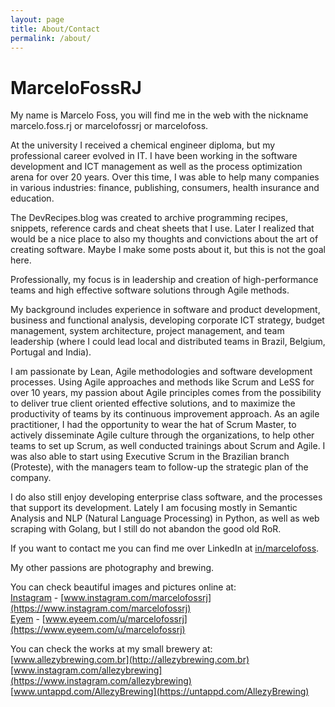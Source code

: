 ```yaml
---
layout: page
title: About/Contact
permalink: /about/
---
```


# MarceloFossRJ 
My name is Marcelo Foss, you will find me in the web with the nickname marcelo.foss.rj or marcelofossrj or marcelofoss.

At the university I received a chemical engineer diploma, but my professional career evolved in IT. I have been working in the software development and ICT management as well as the process optimization arena for over 20 years. Over this time, I was able to help many companies in various industries: finance, publishing, consumers, health insurance and education.

The DevRecipes.blog was created to archive programming recipes, snippets, reference cards and cheat sheets that I use. Later I realized that would be a nice place to also my thoughts and convictions about the art of creating software. Maybe I make some posts about it, but this is not the goal here.

Professionally, my focus is in leadership and creation of high-performance teams and high effective software solutions through Agile methods.

My background includes experience in software and product development, business and functional analysis, developing corporate ICT strategy, budget management, system architecture, project management, and team leadership (where I could lead local and distributed teams in Brazil, Belgium, Portugal and India).

I am passionate by Lean, Agile methodologies and software development processes. Using Agile approaches and methods like Scrum and LeSS for over 10 years, my passion about Agile principles comes from the possibility to deliver true client oriented effective solutions, and to maximize the productivity of teams by its continuous improvement approach.
As an agile practitioner, I had the opportunity to wear the hat of Scrum Master, to actively disseminate Agile culture through the organizations, to help other teams to set up Scrum, as well conducted trainings about Scrum and Agile. I was also able to start using Executive Scrum in the Brazilian branch (Proteste), with the managers team to follow-up the strategic plan of the company.

I do also still enjoy developing enterprise class software, and the processes that support its development. Lately I am focusing mostly in Semantic Analysis and NLP (Natural Language Processing) in Python, as well as web scraping with Golang, but I still do not abandon the good old RoR.

If you want to contact me you can find me over LinkedIn at [in/marcelofoss](https://linkedin.com/in/marcelofoss).

My other passions are photography and brewing.  

You can check beautiful images and pictures online at:  
[Instagram](https://www.instagram.com/marcelofossrj) - [www.instagram.com/marcelofossrj](https://www.instagram.com/marcelofossrj)   
[Eyem](https://www.eyeem.com/u/marcelofossrj) - [www.eyeem.com/u/marcelofossrj](https://www.eyeem.com/u/marcelofossrj)

You can check the works at my small brewery at:   
[www.allezybrewing.com.br](http://allezybrewing.com.br)  
[www.instagram.com/allezybrewing](https://www.instagram.com/allezybrewing)   
[www.untappd.com/AllezyBrewing](https://untappd.com/AllezyBrewing)
